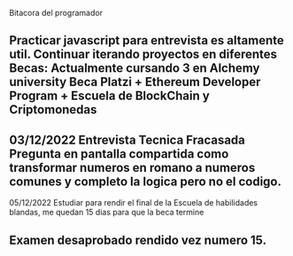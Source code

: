 Bitacora del programador

Practicar javascript para entrevista es altamente util.
Continuar iterando proyectos en diferentes Becas: 
  Actualmente cursando 3 en Alchemy university
  Beca Platzi + Ethereum Developer Program + Escuela de BlockChain y Criptomonedas
---------------------------------------------------------------

03/12/2022
Entrevista Tecnica Fracasada
Pregunta en pantalla compartida como transformar numeros en romano a numeros comunes y completo la logica pero no el codigo.
---------------------------------------------------------------

05/12/2022
Estudiar para rendir el final de la Escuela de habilidades blandas, me quedan 15 dias para que la beca termine

Examen desaprobado rendido vez numero 15.
---------------------------------------------------------------
